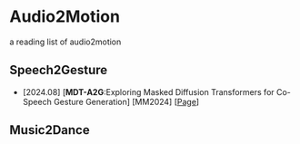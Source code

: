 # Audio2Motion
a reading list of audio2motion  
## Speech2Gesture
* [2024.08] [**MDT-A2G**:Exploring Masked Diffusion Transformers for Co-Speech Gesture Generation] [MM2024] [[Page](https://xiaofenmao.github.io/web-project/MDT-A2G/)]

## Music2Dance
